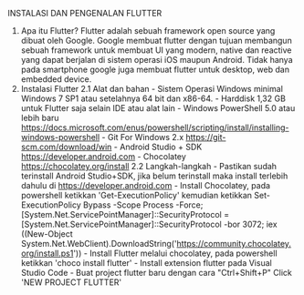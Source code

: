 INSTALASI DAN PENGENALAN FLUTTER 
 1. Apa itu Flutter?
    Flutter adalah sebuah framework open source yang dibuat oleh Google. Google membuat flutter dengan tujuan membangun sebuah framework untuk membuat UI yang modern, native dan reactive yang dapat berjalan di sistem operasi iOS maupun Android. Tidak hanya pada smartphone google juga membuat flutter untuk desktop, web dan embedded device. 
 2. Instalasi Flutter 
    2.1 Alat dan bahan 
        - Sistem Operasi Windows minimal Windows 7 SP1 atau setelahnya 64 bit dan x86-64.
        - Harddisk 1,32 GB untuk Flutter saja selain IDE atau alat lain
        - Windows PowerShell 5.0 atau lebih baru https://docs.microsoft.com/enus/powershell/scripting/install/installing-windows-powershell
        - Git For Windows 2.x https://git-scm.com/download/win 
        - Android Studio + SDK https://developer.android.com
        - Chocolatey https://chocolatey.org/install
    2.2 Langkah-langkah 
        - Pastikan sudah terinstall Android Studio+SDK, jika belum terinstall maka install terlebih dahulu di https://developer.android.com
        - Install Chocolatey, pada powershell ketikkan 'Get-ExecutionPolicy' kemudian ketikkan Set-ExecutionPolicy Bypass -Scope Process -Force; [System.Net.ServicePointManager]::SecurityProtocol = [System.Net.ServicePointManager]::SecurityProtocol -bor 3072; iex ((New-Object System.Net.WebClient).DownloadString('https://community.chocolatey.org/install.ps1'))
        - Install Flutter melalui chocolatey, pada powershell ketikkan 'choco install flutter' 
        - Install extension flutter pada Visual Studio Code 
        - Buat project flutter baru dengan cara "Ctrl+Shift+P" Click 'NEW PROJECT FLUTTER'